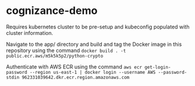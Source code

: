 # cognizance-demo

Requires kubernetes cluster to be pre-setup and kubeconfig populated with cluster information.

Navigate to the app/ directory and build and tag the Docker image in this repository using the command `docker build . -t public.ecr.aws/m5k5k5p2/python-crypto`

Authenticate with AWS ECR using the command `aws ecr get-login-password --region us-east-1 | docker login --username AWS --password-stdin 962331039642.dkr.ecr.region.amazonaws.com`
